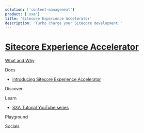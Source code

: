 ```yaml
---
solution: ['content-management']
product: ['sxa']
title: 'Sitecore Experience Accelerator'
description: 'Turbo charge your Sitecore development.'
---
```


# [Sitecore Experience Accelerator]()

[What and Why]()

Docs

- [Introducing Sitecore Experience Accelerator](https://doc.sitecore.com/en/users/sxa/101/sitecore-experience-accelerator/introducing-sitecore-experience-accelerator.html)

Discover

Learn

- [SXA Tutorial YouTube series](https://www.youtube.com/watch?v=nMTUitaBMek)

Playground

Socials
